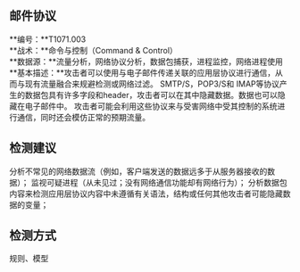 ## 邮件协议  
**编号：**T1071.003  
**战术：**命令与控制（Command & Control）  
**数据源：**流量分析，网络协议分析，数据包捕获，进程监控，网络进程使用  
**基本描述：**攻击者可以使用与电子邮件传递关联的应用层协议进行通信，从而与现有流量融合来规避检测或网络过滤。
SMTP/S，POP3/S和 IMAP等协议产生的数据包具有许多字段和header，攻击者可以在其中隐藏数据。数据也可以隐藏在电子邮件中。
攻击者可能会利用这些协议来与受害网络中受其控制的系统进行通信，同时还会模仿正常的预期流量。  
## 检测建议  
分析不常见的网络数据流（例如，客户端发送的数据远多于从服务器接收的数据）；
监视可疑进程（从未见过；没有网络通信功能却有网络行为）；
分析数据包内容来检测应用层协议内容中未遵循有关语法，结构或任何其他攻击者可能隐藏数据的变量；  
## 检测方式  
规则、模型